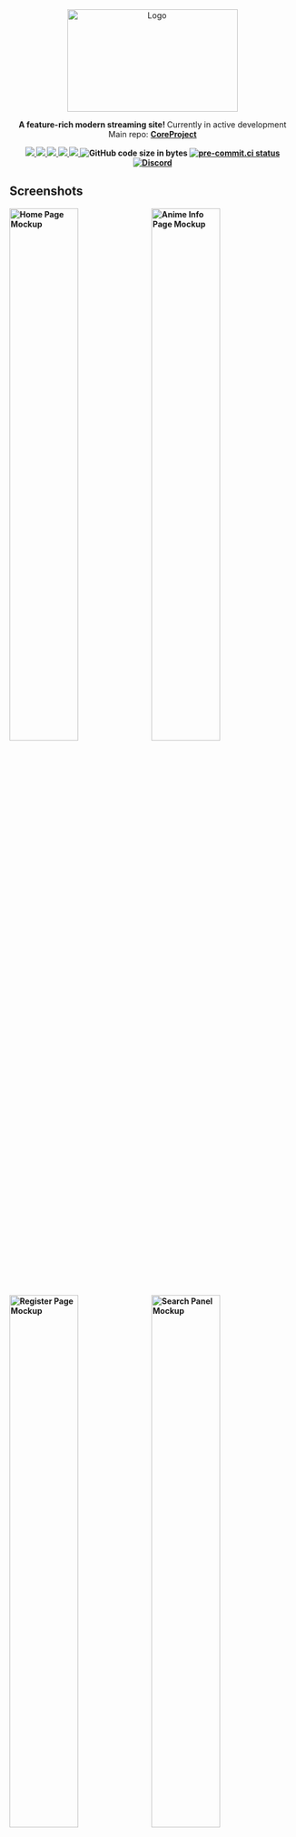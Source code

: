 <div align="center">
  <picture>
    <source alt="Logo" media="(prefers-color-scheme: dark)" srcset="https://user-images.githubusercontent.com/61817579/161123729-44ae9010-6282-44e5-ba68-adaac71f33be.png"  width="300" height="180">
    <img alt="Logo" src="https://user-images.githubusercontent.com/61817579/161123650-176e7dfe-f622-49a6-acd8-b336f9d01a2b.png"  width="300" height="180">
  </picture>

  <p align="center">
   <b> A feature-rich modern streaming site! </b> Currently in active development <br>
    Main repo: <a href="https://github.com/baseplate-admin/CoreProject"><b>CoreProject</a>
</div>

<p align="center">
  <a href="https://github.com/tokitou-san/CoreProject-V3-UI/graphs/contributors" alt="Contributors">
    <img src="https://img.shields.io/github/contributors/tokitou-san/CoreProject-V3-UI.svg?style=for-the-badge" >
  </a>
  <a href="https://github.com/tokitou-san/CoreProject-V3-UI/network/members" alt="Forks">
    <img src="https://img.shields.io/github/forks/tokitou-san/CoreProject-V3-UI.svg?style=for-the-badge">
  </a>
  <a href="https://github.com/tokitou-san/CoreProject-V3-UI/stargazers" alt="Stars">
    <img src="https://img.shields.io/github/stars/tokitou-san/CoreProject-V3-UI.svg?style=for-the-badge">
  </a>
  <a href="https://github.com/tokitou-san/CoreProject-V3-UI/issues" alt="Issues">
    <img src="https://img.shields.io/github/issues/tokitou-san/CoreProject-V3-UI.svg?style=for-the-badge">
  </a>
  <a href="https://github.com/tokitou-san/CoreProject-V3-UI/blob/v2/LICENSE" alt="License - AGPL-3.0">
    <img src="https://img.shields.io/github/license/tokitou-san/CoreProject-V3-UI.svg?style=for-the-badge">
  </a>

  <img alt="GitHub code size in bytes" src="https://img.shields.io/github/languages/code-size/tokitou-san/CoreProject-V3-UI?style=for-the-badge">
  <a href="https://results.pre-commit.ci/latest/github/tokitou-san/CoreProject-V3-UI/v3"><img src="https://img.shields.io/badge/pre--commit-enabled-brightgreen?logo=pre-commit&logoColor=white&style=for-the-badge" alt="pre-commit.ci status"></a>
  <a href='https://discord.gg/7AraSmKqnN'><img alt="Discord" src="https://img.shields.io/discord/1039894823626362931?style=for-the-badge"></a>
</p>
    
## Screenshots

<p float="left">
  <img src="https://github.com/tokitou-san/CoreProject-V3-UI/assets/114811070/9aef9844-13b8-4c4b-b60d-5397278556e7" alt="Home Page Mockup" width=49%>
  <img src="https://github.com/tokitou-san/CoreProject-V3-UI/assets/114811070/2efe334d-148b-4539-bba5-4422e0907ec3" alt="Anime Info Page Mockup" width=49%>
  <img src="https://github.com/tokitou-san/CoreProject-V3-UI/assets/114811070/d5f4b322-03d5-47ba-b305-39d5c5395a13" alt="Register Page Mockup" width=49%>
  <img src="https://github.com/baseplate-admin/CoreProject/assets/114811070/8c2fee2f-f5ea-4df4-ac41-d9a4491a24f7" alt="Search Panel Mockup" width=49%>

## Contributing

Read [CONTRIBUTING.md](https://github.com/baseplate-admin/CoreProject/blob/master/CONTRIBUTING.md) for more details.

-   If you have a suggestion/idea that would make this project better, please create a pull request. All pull requests will be reviewed by us, and adjusted.

-   You can also [open a new issue](https://github.com/baseplate-admin/CoreProject-V3-UI/issues/new/choose) or [help us with an existing one](https://github.com/baseplate-admin/CoreProject-V3-UI/issues).

Other than that, you can also help the project by giving it a star! Your help is extremely appreciated :)

## License

Distributed under the AGPL-3.0 License. See [`LICENSE`](https://github.com/baseplate-admin/CoreProject-V3-UI/blob/v2/LICENSE) for more information.
